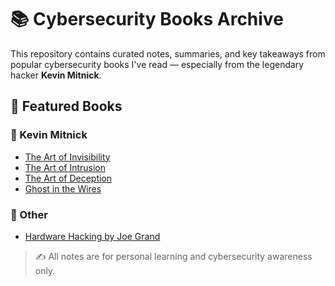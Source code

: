 # 📚 Cybersecurity Books Archive

This repository contains curated notes, summaries, and key takeaways from popular cybersecurity books I've read — especially from the legendary hacker **Kevin Mitnick**.

## 🧠 Featured Books

### 📖 Kevin Mitnick
- [The Art of Invisibility](./Kevin_Mitnick/The_Art_of_Invisibility.md)
- [The Art of Intrusion](./Kevin_Mitnick/The_Art_of_Intrusion.md)
- [The Art of Deception](./Kevin_Mitnick/The_Art_of_Deception.md)
- [Ghost in the Wires](./Kevin_Mitnick/Ghost_in_the_Wires.md)

### 🔧 Other
- [Hardware Hacking by Joe Grand](./Hardware_Hacking/Hardware_Hacking_by_Joe_Grand.md)

> ✍️ All notes are for personal learning and cybersecurity awareness only.
